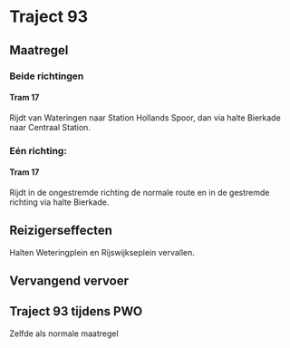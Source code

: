 # Traject 93
## Maatregel
### Beide richtingen

#### Tram 17
Rijdt van Wateringen naar Station Hollands Spoor, dan via halte Bierkade naar Centraal Station. 

### Eén richting:

#### Tram 17
Rijdt in de ongestremde richting de normale route en in de gestremde richting via halte Bierkade.

## Reizigerseffecten
Halten Weteringplein en Rijswijkseplein vervallen.

## Vervangend vervoer

## Traject 93 tijdens PWO
Zelfde als normale maatregel
